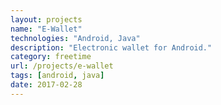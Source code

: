 ```yaml
---
layout: projects
name: "E-Wallet"
technologies: "Android, Java"
description: "Electronic wallet for Android."
category: freetime
url: /projects/e-wallet
tags: [android, java]
date: 2017-02-28
---
```

